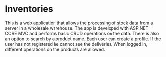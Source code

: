 # Inventories
This is a web application that allows the processing of stock data from a server in a wholesale warehouse. 
The app is developed with ASP.NET CORE MVC and performs basic CRUD operations on the data. There is also an option to search by a product name. Each user can create a profile. If the user has not registered he cannot see the deliveries. When logged in, different operations on the products are allowed.
